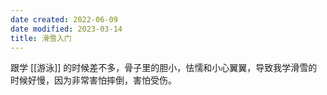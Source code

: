 ```yaml
---
date created: 2022-06-09
date modified: 2023-03-14
title: 滑雪入门
---
```


跟学 [[游泳]] 的时候差不多，骨子里的胆小，怯懦和小心翼翼，导致我学滑雪的时候好慢，因为非常害怕摔倒，害怕受伤。
